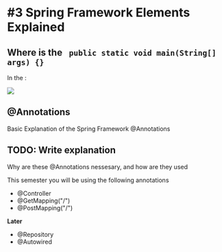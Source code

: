 # #3 Spring Framework Elements Explained

## Where is the ```` public static void main(String[] args) {}  ````

In the :

<img src="https://github.com/StudentsAdministration/03_spring_framework_elements_explained/blob/master/mainClass.png" />




## @Annotations
Basic Explanation of the Spring Framework @Annotations 

## TODO: Write explanation

Why are these @Annotations nessesary, and how are they used

This semester you will be using the following annotations
* @Controller
* @GetMapping("/")
* @PostMapping("/")

__Later__

* @Repository
* @Autowired
